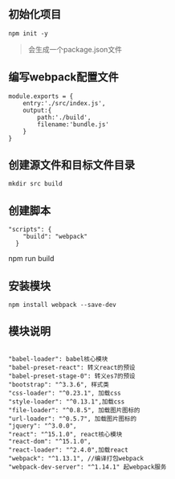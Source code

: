 ## 初始化项目
```
npm init -y
```
> 会生成一个package.json文件

## 编写webpack配置文件
```
module.exports = {
    entry:'./src/index.js',
    output:{
        path:'./build',
        filename:'bundle.js'
    }
}
```
## 创建源文件和目标文件目录
```
mkdir src build
```

## 创建脚本
```
"scripts": {
    "build": "webpack"
  }
```
npm run build

## 安装模块
```
npm install webpack --save-dev
```

## 模块说明
```
```
    "babel-loader": babel核心模块
    "babel-preset-react": 转义react的预设
    "babel-preset-stage-0": 转义es7的预设
    "bootstrap": "^3.3.6", 样式类
    "css-loader": "^0.23.1", 加载css
    "style-loader": "^0.13.1",加载css
    "file-loader": "^0.8.5", 加载图片图标的
    "url-loader": "^0.5.7", 加载图片图标的
    "jquery": "^3.0.0", 
    "react": "^15.1.0", react核心模块
    "react-dom": "^15.1.0",
    "react-loader": "^2.4.0",加载react
    "webpack": "^1.13.1", //编译打包webpack
    "webpack-dev-server": "^1.14.1" 起webpack服务
```